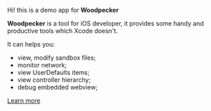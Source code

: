 
Hi! this is a demo app for **Woodpecker**

**Woodpecker** is a tool for iOS developer, it provides some handy and productive tools which Xcode doesn't. 

It can helps you:

 - view, modify sandbox files;
 - monitor network;
 - view UserDefaults items;
 - view controller hierarchy;
 - debug embedded webview;

[Learn more](http://www.woodpeck.cn)


